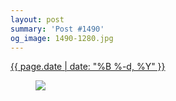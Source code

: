 ```yaml
---
layout: post
summary: 'Post #1490'
og_image: 1490-1280.jpg
---
```


<div class="post">
 <time>
  <a href="/1490">
   {{ page.date | date: "%B %-d, %Y" }}
  </a>
 </time>
 <a href="/1490">
  <figure data-taken="9/13/2021">
   <img sizes="(min-width: 700px) 50vw, calc(100vw - 2rem)" src="{{ site.assets_url }}/1490-640.jpg" srcset="{{ site.assets_url }}/1490-320.jpg 320w, {{ site.assets_url }}/1490-640.jpg 640w, {{ site.assets_url }}/1490-960.jpg 960w, {{ site.assets_url }}/1490-1280.jpg 1280w"/>
  </figure>
 </a>
</div>
